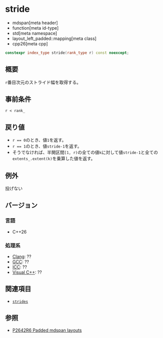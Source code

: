 # stride
* mdspan[meta header]
* function[meta id-type]
* std[meta namespace]
* layout_left_padded::mapping[meta class]
* cpp26[meta cpp]

```cpp
constexpr index_type stride(rank_type r) const noexcept;
```

## 概要
`r`番目次元のストライド幅を取得する。


## 事前条件
`r < rank_`


## 戻り値
- `r == 0`のとき、値`1`を返す。
- `r == 1`のとき、値`stride-1`を返す。
- そうでなければ、半開区間`[1, r)`の全ての値`k`に対して値`stride-1`と全ての`extents_.extent(k)`を乗算した値を返す。


## 例外
投げない


## バージョン
### 言語
- C++26

### 処理系
- [Clang](/implementation.md#clang): ??
- [GCC](/implementation.md#gcc): ??
- [ICC](/implementation.md#icc): ??
- [Visual C++](/implementation.md#visual_cpp): ??


## 関連項目
- [`strides`](strides.md)


## 参照
- [P2642R6 Padded mdspan layouts](https://www.open-std.org/jtc1/sc22/wg21/docs/papers/2024/p2642r6.pdf)
